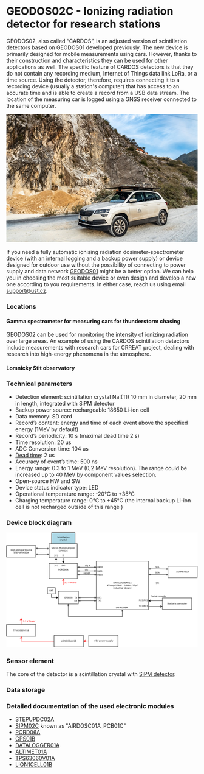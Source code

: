 # GEODOS02C - Ionizing radiation detector for research stations

GEODOS02, also called “CARDOS”, is an adjusted version of scintillation detectors based on GEODOS01 developed previously. The new device is primarily designed for mobile measurements using cars. However, thanks to their construction and characteristics they can be used for other applications as well. The specific feature of CARDOS detectors is that they do not contain any recording medium, Internet of Things data link LoRa, or a time source. Using the detector, therefore, requires connecting it to a recording device (usually a station's computer) that has access to an accurate time and is able to create a record from a USB data stream. The location of the measuring car is logged using a GNSS receiver connected to the same computer.

![GEODOS02 mounted on measuring CRREAT car](/doc/src/img/CRREAT_CAR_small.jpg)

If you need a fully automatic ionising radiation dosimeter-spectrometer device (with an internal logging and a backup power supply) or device designed for outdoor use without the possibility of connecting to power supply and data network [GEODOS01](https://github.com/UniversalScientificTechnologies/GEODOS01) might be a better option. We can help you in choosing the most suitable device or even design and develop a new one according to you requirements. In either case, reach us using email [support@ust.cz](mailto:support@ust.cz).

### Locations


#### Gamma spectrometer for measuring cars for thunderstorm chasing

GEODOS02 can be used for monitoring the intensity of ionizing radiation over large areas. An example of using the CARDOS scintillation detectors include measurements with research cars for CRREAT project, dealing with research into high-energy phenomena in the atmosphere.

#### Lomnicky Stit observatory


### Technical parameters

* Detection element: scintillation crystal NaI(Tl) 10 mm in diameter, 20 mm in length, integrated with SiPM detector
* Backup power source: rechargeable 18650 Li-ion cell
* Data memory: SD card
* Record’s content: energy and time of each event above the specified energy (1MeV by default)
* Record’s periodicity: 10 s (maximal dead time 2 s)
* Time resolution: 20 us
* ADC Conversion time: 104 us
* [Dead time](https://en.wikipedia.org/wiki/Dead_time): 2 us
* Accuracy of event’s time: 500 ns
* Energy range: 0.3 to 1 MeV (0,2 MeV resolution). The range could be increased up to 40 MeV by component values selection.
* Open-source HW and SW
* Device status indicator type: LED
* Operational temperature range: -20°C to +35°C
* Charging temperature range: 0°C to +45°C (the internal backup Li-ion cell is not recharged outside of this range )


### Device block diagram

![GEODOS02 block diagram](doc/src/img/GEODOS02_block.png)

### Sensor element

The core of the detector is a scintillation crystal with [SiPM detector](https://en.wikipedia.org/wiki/Silicon_photomultiplier).

### Data storage


### Detailed documentation of the used electronic modules

* [STEPUPDC02A](https://github.com/mlab-modules/STEPUPDC02)
* [SIPM02C](https://github.com/mlab-modules/SIPM02) known as "AIRDOSC01A_PCB01C"
* [PCRD06A](https://github.com/mlab-modules/PCRD06)
* [GPS01B](https://www.mlab.cz/module/GPS01B)
* [DATALOGGER01A](http://mlab.cz/module/DATALOGGER01A)
* [ALTIMET01A](https://github.com/mlab-modules/ALTIMET01)
* [TPS63060V01A](https://github.com/mlab-modules/TPS63060V01)
* [LION1CELL01B](https://github.com/mlab-modules/LION1CELL01)

